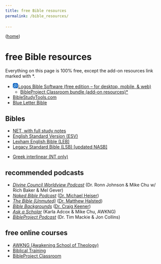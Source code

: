```yaml
---
title: free Bible resources
permalink: /bible_resources/

---
```


([home](/))

# free Bible resources

Everything on this page is 100% free, except the add-on resources link marked with \*.

- [![«Logos»](./icons/logos.webp) Logos Bible Software (free edition – for desktop, mobile, & web)](https://www.logos.com/free-edition)
    - [BibleProject Classroom bundle (add-on resources)*](https://www.logos.com/classroom-bundle)
- [BibleStudyTools.com](https://www.biblestudytools.com)
- [Blue Letter Bible](https://www.blueletterbible.org)

## Bibles

- [NET, with full study notes](https://netbible.org)
- [English Standard Version (ESV)](https://www.esv.org)
- [Lexham English Bible (LEB)](https://biblia.com/books/leb)
- [Legacy Standard Bible (LSB) [updated NASB]](https://read.lsbible.org)

<!-- -->

- [Greek interlinear (NT only)](https://bible.xojocloud.net)

## recommended podcasts

- [<cite>Divine Council Worldview Podcast</cite>](https://sites.libsyn.com/513968/site) (Dr. Ronn Johnson & Mike Chu w/ Rich Baker & Mel Gever)
- [<cite>Naked Bible Podcast</cite>](https://nakedbiblepodcast.com) ([Dr. Michael Heiser](https://drmsh.com))
- [<cite>The Bible (Unmuted)</cite>](https://podcasters.spotify.com/pod/show/the-bible-unmuted) ([Dr. Matthew Halsted](https://matthewhalsted.com))
- [<cite>Bible Backgrounds</cite>](https://www.spreaker.com/podcast/bible-backgrounds--5432498) ([Dr. Craig Keener](https://craigkeener.com))
- [<cite>Ask a Scholar</cite>](https://awkng.com/podcast) (Karla Adcox & Mike Chu, AWKNG)
- [<cite>BibleProject Podcast</cite>](https://bibleproject.com/podcasts/the-bible-project-podcast) (Dr. Tim Mackie & Jon Collins)

## free online courses

- [AWKNG (Awakening School of Theology)](https://awkng.com/online-bible-study-courses)
- [Biblical Training](https://www.biblicaltraining.org)
- [BibleProject Classroom](https://bibleproject.com/classroom)
